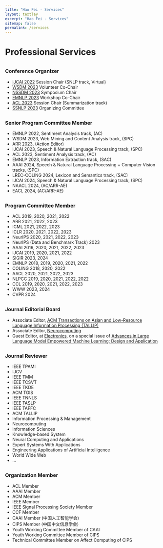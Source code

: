 ```yaml
---
title: "Hao Fei - Services"
layout: textlay
excerpt: "Hao Fei - Services"
sitemap: false
permalink: /services
---
```


# Professional Services

<div style="margin-top: 35px"></div>



### Conference Organizer

- [IJCAI 2022](https://ijcai-22.org/) Session Chair (SNLP track, Virtual)
- [WSDM 2023](https://www.wsdm-conference.org/2023/organizers/organizing-committee) Volunteer Co-Chair
- [NSSDM 2023](https://wing-nus.github.io/NSSDM-2023) Symposium Chair
- [EMNLP 2023](https://2023.emnlp.org/organization/) Workshop Co-Chair
- [ACL 2023](https://ijcai-22.org/) Session Chair (Summarization track)
- [SSNLP 2023](https://wing-nus.github.io/ssnlp-2023/) Organizing Committee



<div style="margin-top: 30px"></div>

### Senior Program Committee Member

- EMNLP 2022, Sentiment Analysis track, (AC)
- WSDM 2023, Web Mining and Content Analysis track, (SPC)
- ARR 2023, (Action Editor)
- IJCAI 2023, Speech & Natural Language Processing track, (SPC)
- ACL 2023, Sentiment Analysis track, (AC)
- EMNLP 2023, Information Extraction track, (SAC)
- AAAI 2024, Speech & Natural Language Processing + Computer Vision tracks, (SPC)
- LREC-COLING 2024, Lexicon and Semantics track, (SAC)
- IJCAI 2024, Speech & Natural Language Processing track, (SPC)
- NAACL 2024, (AC/ARR-AE)
- EACL 2024, (AC/ARR-AE)


<div style="margin-top: 30px"></div>


### Program Committee Member

- ACL 2019, 2020, 2021, 2022
- ARR 2021, 2022, 2023
- ICML 2021, 2022, 2023
- ICLR 2020, 2021, 2022, 2023
- NeurIPS 2020, 2021, 2022, 2023
- NeurIPS (Data and Benchmark Track) 2023
- AAAI 2019, 2020, 2021, 2022, 2023
- IJCAI 2019, 2020, 2021, 2022
- SIGIR 2023, 2024
- EMNLP 2018, 2019, 2020, 2021, 2022
- COLING 2018, 2020, 2022
- AACL 2020, 2021, 2022, 2023
- NLPCC 2019, 2020, 2021, 2022, 2022
- CCL 2019, 2020, 2021, 2022, 2023
- WWW 2023, 2024
- CVPR 2024




<div style="margin-top: 30px"></div>


### Journal Editorial Board

- Associate Editor, [ACM Transactions on Asian and Low-Resource Language Information Processing (TALLIP)](https://dl.acm.org/journal/tallip)
- Associate Editor, [Neurocomputing](https://www.sciencedirect.com/journal/neurocomputing)
- Guest Editor, at [Electronics](https://www.mdpi.com/journal/electronics), on a special issue of [Advances in Large Language Model Empowered Machine Learning: Design and Application](https://www.mdpi.com/journal/electronics/special_issues/RC9S717EB3)



<div style="margin-top: 30px"></div>


### Journal Reviewer

- IEEE TPAMI
- IJCV
- IEEE TMM
- IEEE TCSVT
- IEEE TKDE
- ACM TOIS
- IEEE TNNLS
- IEEE TASLP
- IEEE TAFFC
- ACM TALLIP
- Information Processing & Management
- Neurocomputing
- Information Sciences
- Knowledge-based System
- Neural Computing and Applications
- Expert Systems With Applications
- Engineering Applications of Artificial Intelligence
- World Wide Web
- ...




<div style="margin-top: 30px"></div>


### Organization Member

- ACL Member
- AAAI Member
- ACM Member
- IEEE Member
- IEEE Signal Processing Society Member
- CCF Member
- CAAI Member (中国人工智能学会)
- CIPS Member (中国中文信息学会)
- Youth Working Committee Member of CAAI
- Youth Working Committee Member of CIPS
- Technical Committee Member on Affect Computing of CIPS




